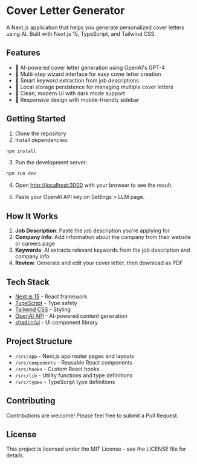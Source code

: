 # Cover Letter Generator

A Next.js application that helps you generate personalized cover letters using AI. Built with Next.js 15, TypeScript, and Tailwind CSS.

## Features

- 🤖 AI-powered cover letter generation using OpenAI's GPT-4
- 📝 Multi-step wizard interface for easy cover letter creation
- 🎯 Smart keyword extraction from job descriptions
- 💾 Local storage persistence for managing multiple cover letters
- 🎨 Clean, modern UI with dark mode support
- 📱 Responsive design with mobile-friendly sidebar

## Getting Started

1. Clone the repository
2. Install dependencies:

```bash
npm install
```

3. Run the development server:

```bash
npm run dev
```

4. Open [http://localhost:3000](http://localhost:3000) with your browser to see the result.

5. Paste your OpenAI API key on Settings > LLM page.

## How It Works

1. **Job Description**: Paste the job description you're applying for
2. **Company Info**: Add information about the company from their website or careers page
3. **Keywords**: AI extracts relevant keywords from the job description and company info
4. **Review**: Generate and edit your cover letter, then download as PDF

## Tech Stack

- [Next.js 15](https://nextjs.org/) - React framework
- [TypeScript](https://www.typescriptlang.org/) - Type safety
- [Tailwind CSS](https://tailwindcss.com/) - Styling
- [OpenAI API](https://openai.com/) - AI-powered content generation
- [shadcn/ui](https://ui.shadcn.com/) - UI component library

## Project Structure

- `/src/app` - Next.js app router pages and layouts
- `/src/components` - Reusable React components
- `/src/hooks` - Custom React hooks
- `/src/lib` - Utility functions and type definitions
- `/src/types` - TypeScript type definitions

## Contributing

Contributions are welcome! Please feel free to submit a Pull Request.

## License

This project is licensed under the MIT License - see the LICENSE file for details.
